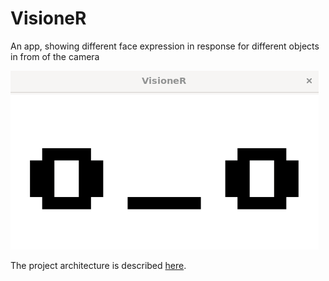 # VisioneR
An app, showing different face expression in response for different objects in from of the camera

![face](doc/face_demo.gif)

The project architecture is described [here](doc/architecture.md).
